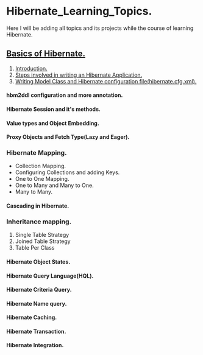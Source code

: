 # Hibernate_Learning_Topics.

Here I will be adding all topics and its projects while the course of learning Hibernate.

## [Basics of Hibernate.](https://github.com/Nitesh232/Hibernate_Learning_Topics/tree/main/Basics%20Of%20Hibernate)
  1. [Introduction.](https://github.com/Nitesh232/Hibernate_Learning_Topics/tree/main/Basics%20Of%20Hibernate#introduction)
  2. [Steps involved in writing an Hibernate Application.](https://github.com/Nitesh232/Hibernate_Learning_Topics/tree/main/Basics%20Of%20Hibernate#steps-involved-in-writing-an-hibernate-application)
  3. [Writing Model Class and Hibernate configuration file(hibernate.cfg.xml).](https://github.com/Nitesh232/Hibernate_Learning_Topics/tree/main/Basics%20Of%20Hibernate#writing-modal-class)

#### hbm2ddl configuration and more annotation.

#### Hibernate Session and it's methods.

#### Value types and Object Embedding.

#### Proxy Objects and Fetch Type(Lazy and Eager).

### Hibernate Mapping.
  - Collection Mapping.
  - Configuring Collections and adding Keys.
  - One to One Mapping.
  - One to Many and Many to One.
  - Many to Many.
  
#### Cascading in Hibernate.

### Inheritance mapping.
  1. Single Table Strategy
  2. Joined Table Strategy
  3. Table Per Class 

#### Hibernate Object States.

#### Hibernate Query Language(HQL).

#### Hibernate Criteria Query.

#### Hibernate Name query.

#### Hibernate Caching.

#### Hibernate Transaction.

#### Hibernate Integration.
